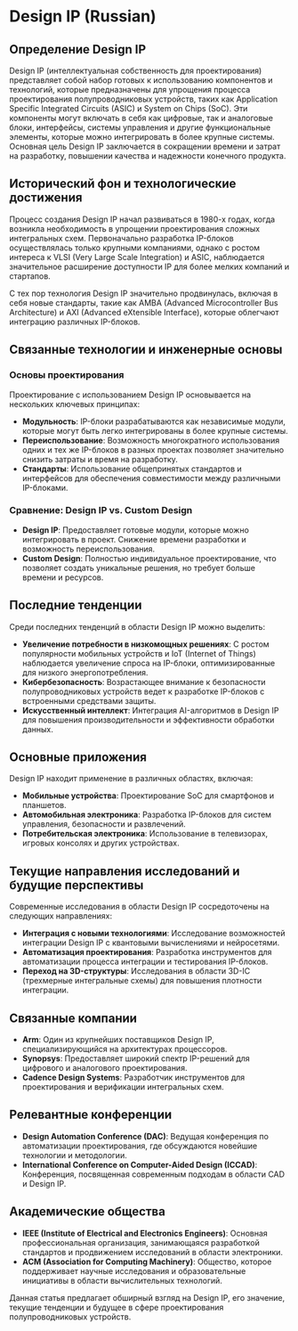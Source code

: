 # Design IP (Russian)

## Определение Design IP

Design IP (интеллектуальная собственность для проектирования) представляет собой набор готовых к использованию компонентов и технологий, которые предназначены для упрощения процесса проектирования полупроводниковых устройств, таких как Application Specific Integrated Circuits (ASIC) и System on Chips (SoC). Эти компоненты могут включать в себя как цифровые, так и аналоговые блоки, интерфейсы, системы управления и другие функциональные элементы, которые можно интегрировать в более крупные системы. Основная цель Design IP заключается в сокращении времени и затрат на разработку, повышении качества и надежности конечного продукта.

## Исторический фон и технологические достижения

Процесс создания Design IP начал развиваться в 1980-х годах, когда возникла необходимость в упрощении проектирования сложных интегральных схем. Первоначально разработка IP-блоков осуществлялась только крупными компаниями, однако с ростом интереса к VLSI (Very Large Scale Integration) и ASIC, наблюдается значительное расширение доступности IP для более мелких компаний и стартапов. 

С тех пор технология Design IP значительно продвинулась, включая в себя новые стандарты, такие как AMBA (Advanced Microcontroller Bus Architecture) и AXI (Advanced eXtensible Interface), которые облегчают интеграцию различных IP-блоков.

## Связанные технологии и инженерные основы

### Основы проектирования

Проектирование с использованием Design IP основывается на нескольких ключевых принципах:

- **Модульность**: IP-блоки разрабатываются как независимые модули, которые могут быть легко интегрированы в более крупные системы.
- **Переиспользование**: Возможность многократного использования одних и тех же IP-блоков в разных проектах позволяет значительно снизить затраты и время на разработку.
- **Стандарты**: Использование общепринятых стандартов и интерфейсов для обеспечения совместимости между различными IP-блоками.

### Сравнение: Design IP vs. Custom Design

- **Design IP**: Предоставляет готовые модули, которые можно интегрировать в проект. Снижение времени разработки и возможность переиспользования.
- **Custom Design**: Полностью индивидуальное проектирование, что позволяет создать уникальные решения, но требует больше времени и ресурсов.

## Последние тенденции

Среди последних тенденций в области Design IP можно выделить:

- **Увеличение потребности в низкомощных решениях**: С ростом популярности мобильных устройств и IoT (Internet of Things) наблюдается увеличение спроса на IP-блоки, оптимизированные для низкого энергопотребления.
- **Кибербезопасность**: Возрастающее внимание к безопасности полупроводниковых устройств ведет к разработке IP-блоков с встроенными средствами защиты.
- **Искусственный интеллект**: Интеграция AI-алгоритмов в Design IP для повышения производительности и эффективности обработки данных.

## Основные приложения

Design IP находит применение в различных областях, включая:

- **Мобильные устройства**: Проектирование SoC для смартфонов и планшетов.
- **Автомобильная электроника**: Разработка IP-блоков для систем управления, безопасности и развлечений.
- **Потребительская электроника**: Использование в телевизорах, игровых консолях и других устройствах.

## Текущие направления исследований и будущие перспективы

Современные исследования в области Design IP сосредоточены на следующих направлениях:

- **Интеграция с новыми технологиями**: Исследование возможностей интеграции Design IP с квантовыми вычислениями и нейросетями.
- **Автоматизация проектирования**: Разработка инструментов для автоматизации процесса интеграции и тестирования IP-блоков.
- **Переход на 3D-структуры**: Исследования в области 3D-IC (трехмерные интегральные схемы) для повышения плотности интеграции.

## Связанные компании

- **Arm**: Один из крупнейших поставщиков Design IP, специализирующийся на архитектурах процессоров.
- **Synopsys**: Предоставляет широкий спектр IP-решений для цифрового и аналогового проектирования.
- **Cadence Design Systems**: Разработчик инструментов для проектирования и верификации интегральных схем.

## Релевантные конференции

- **Design Automation Conference (DAC)**: Ведущая конференция по автоматизации проектирования, где обсуждаются новейшие технологии и методологии.
- **International Conference on Computer-Aided Design (ICCAD)**: Конференция, посвященная современным подходам в области CAD и Design IP.

## Академические общества

- **IEEE (Institute of Electrical and Electronics Engineers)**: Основная профессиональная организация, занимающаяся разработкой стандартов и продвижением исследований в области электроники.
- **ACM (Association for Computing Machinery)**: Общество, которое поддерживает научные исследования и образовательные инициативы в области вычислительных технологий. 

Данная статья предлагает обширный взгляд на Design IP, его значение, текущие тенденции и будущее в сфере проектирования полупроводниковых устройств.